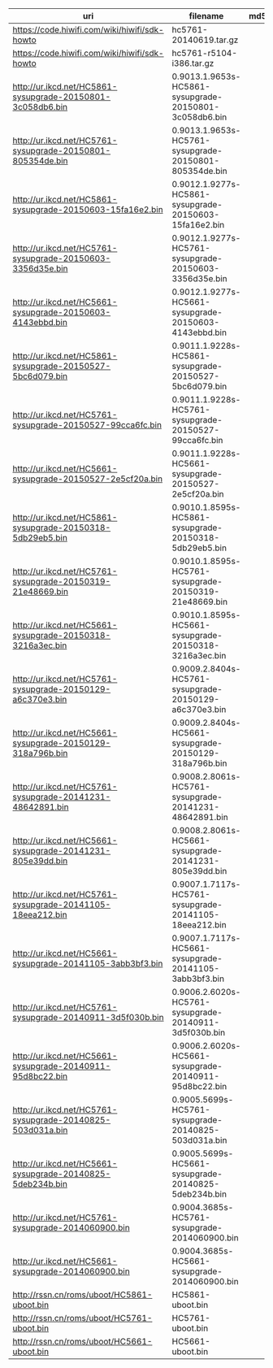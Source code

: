 uri | filename | md5
----|----------|----
https://code.hiwifi.com/wiki/hiwifi/sdk-howto | hc5761-20140619.tar.gz |
https://code.hiwifi.com/wiki/hiwifi/sdk-howto | hc5761-r5104-i386.tar.gz |
http://ur.ikcd.net/HC5861-sysupgrade-20150801-3c058db6.bin | 0.9013.1.9653s-HC5861-sysupgrade-20150801-3c058db6.bin |
http://ur.ikcd.net/HC5761-sysupgrade-20150801-805354de.bin | 0.9013.1.9653s-HC5761-sysupgrade-20150801-805354de.bin
http://ur.ikcd.net/HC5861-sysupgrade-20150603-15fa16e2.bin | 0.9012.1.9277s-HC5861-sysupgrade-20150603-15fa16e2.bin |
http://ur.ikcd.net/HC5761-sysupgrade-20150603-3356d35e.bin | 0.9012.1.9277s-HC5761-sysupgrade-20150603-3356d35e.bin |
http://ur.ikcd.net/HC5661-sysupgrade-20150603-4143ebbd.bin | 0.9012.1.9277s-HC5661-sysupgrade-20150603-4143ebbd.bin |
http://ur.ikcd.net/HC5861-sysupgrade-20150527-5bc6d079.bin | 0.9011.1.9228s-HC5861-sysupgrade-20150527-5bc6d079.bin |
http://ur.ikcd.net/HC5761-sysupgrade-20150527-99cca6fc.bin | 0.9011.1.9228s-HC5761-sysupgrade-20150527-99cca6fc.bin |
http://ur.ikcd.net/HC5661-sysupgrade-20150527-2e5cf20a.bin | 0.9011.1.9228s-HC5661-sysupgrade-20150527-2e5cf20a.bin |
http://ur.ikcd.net/HC5861-sysupgrade-20150318-5db29eb5.bin | 0.9010.1.8595s-HC5861-sysupgrade-20150318-5db29eb5.bin |
http://ur.ikcd.net/HC5761-sysupgrade-20150319-21e48669.bin | 0.9010.1.8595s-HC5761-sysupgrade-20150319-21e48669.bin |
http://ur.ikcd.net/HC5661-sysupgrade-20150318-3216a3ec.bin | 0.9010.1.8595s-HC5661-sysupgrade-20150318-3216a3ec.bin |
http://ur.ikcd.net/HC5761-sysupgrade-20150129-a6c370e3.bin | 0.9009.2.8404s-HC5761-sysupgrade-20150129-a6c370e3.bin |
http://ur.ikcd.net/HC5661-sysupgrade-20150129-318a796b.bin | 0.9009.2.8404s-HC5661-sysupgrade-20150129-318a796b.bin |
http://ur.ikcd.net/HC5761-sysupgrade-20141231-48642891.bin | 0.9008.2.8061s-HC5761-sysupgrade-20141231-48642891.bin |
http://ur.ikcd.net/HC5661-sysupgrade-20141231-805e39dd.bin | 0.9008.2.8061s-HC5661-sysupgrade-20141231-805e39dd.bin |
http://ur.ikcd.net/HC5761-sysupgrade-20141105-18eea212.bin | 0.9007.1.7117s-HC5761-sysupgrade-20141105-18eea212.bin |
http://ur.ikcd.net/HC5661-sysupgrade-20141105-3abb3bf3.bin | 0.9007.1.7117s-HC5661-sysupgrade-20141105-3abb3bf3.bin |
http://ur.ikcd.net/HC5761-sysupgrade-20140911-3d5f030b.bin | 0.9006.2.6020s-HC5761-sysupgrade-20140911-3d5f030b.bin |
http://ur.ikcd.net/HC5661-sysupgrade-20140911-95d8bc22.bin | 0.9006.2.6020s-HC5661-sysupgrade-20140911-95d8bc22.bin |
http://ur.ikcd.net/HC5761-sysupgrade-20140825-503d031a.bin | 0.9005.5699s-HC5761-sysupgrade-20140825-503d031a.bin |
http://ur.ikcd.net/HC5661-sysupgrade-20140825-5deb234b.bin | 0.9005.5699s-HC5661-sysupgrade-20140825-5deb234b.bin |
http://ur.ikcd.net/HC5761-sysupgrade-2014060900.bin        | 0.9004.3685s-HC5761-sysupgrade-2014060900.bin |
http://ur.ikcd.net/HC5661-sysupgrade-2014060900.bin        | 0.9004.3685s-HC5661-sysupgrade-2014060900.bin |
http://rssn.cn/roms/uboot/HC5861-uboot.bin | HC5861-uboot.bin |
http://rssn.cn/roms/uboot/HC5761-uboot.bin | HC5761-uboot.bin |
http://rssn.cn/roms/uboot/HC5661-uboot.bin | HC5661-uboot.bin |
